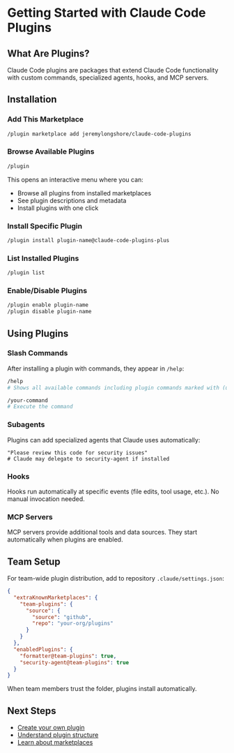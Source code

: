 # Getting Started with Claude Code Plugins

## What Are Plugins?

Claude Code plugins are packages that extend Claude Code functionality with custom commands, specialized agents, hooks, and MCP servers.

## Installation

### Add This Marketplace

```bash
/plugin marketplace add jeremylongshore/claude-code-plugins
```

### Browse Available Plugins

```bash
/plugin
```

This opens an interactive menu where you can:
- Browse all plugins from installed marketplaces
- See plugin descriptions and metadata
- Install plugins with one click

### Install Specific Plugin

```bash
/plugin install plugin-name@claude-code-plugins-plus
```

### List Installed Plugins

```bash
/plugin list
```

### Enable/Disable Plugins

```bash
/plugin enable plugin-name
/plugin disable plugin-name
```

## Using Plugins

### Slash Commands

After installing a plugin with commands, they appear in `/help`:

```bash
/help
# Shows all available commands including plugin commands marked with (user)

/your-command
# Execute the command
```

### Subagents

Plugins can add specialized agents that Claude uses automatically:

```
"Please review this code for security issues"
# Claude may delegate to security-agent if installed
```

### Hooks

Hooks run automatically at specific events (file edits, tool usage, etc.). No manual invocation needed.

### MCP Servers

MCP servers provide additional tools and data sources. They start automatically when plugins are enabled.

## Team Setup

For team-wide plugin distribution, add to repository `.claude/settings.json`:

```json
{
  "extraKnownMarketplaces": {
    "team-plugins": {
      "source": {
        "source": "github",
        "repo": "your-org/plugins"
      }
    }
  },
  "enabledPlugins": {
    "formatter@team-plugins": true,
    "security-agent@team-plugins": true
  }
}
```

When team members trust the folder, plugins install automatically.

## Next Steps

- [Create your own plugin](creating-plugins.md)
- [Understand plugin structure](plugin-structure.md)
- [Learn about marketplaces](marketplace-guide.md)
